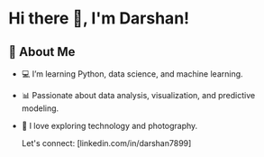 # Hi there 👋, I'm Darshan!


## 🌟 About Me
- 💻 I’m learning Python, data science, and machine learning.
- 📊 Passionate about data analysis, visualization, and predictive modeling.
- 📸 I love exploring technology and photography.

  Let's connect: [linkedin.com/in/darshan7899]





